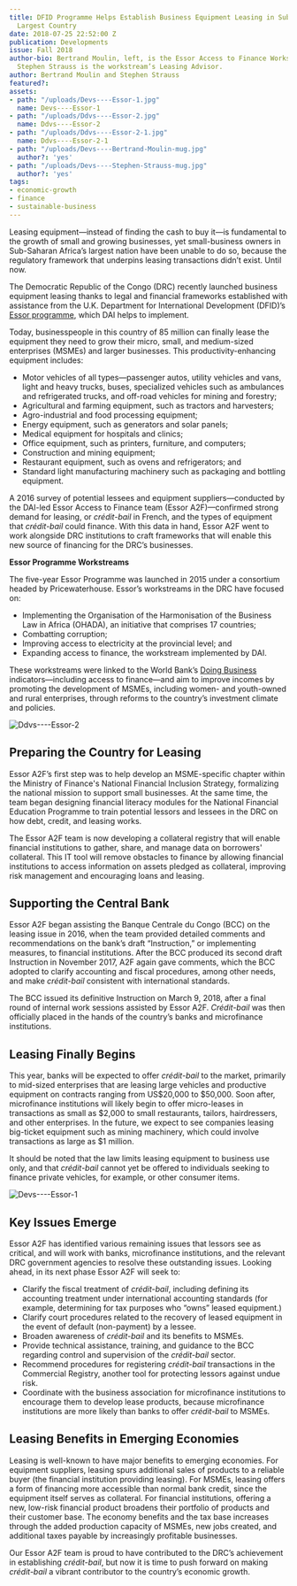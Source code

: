 ```yaml
---
title: DFID Programme Helps Establish Business Equipment Leasing in Sub-Saharan Africa’s
  Largest Country
date: 2018-07-25 22:52:00 Z
publication: Developments
issue: Fall 2018
author-bio: Bertrand Moulin, left, is the Essor Access to Finance Workstream Lead;
  Stephen Strauss is the workstream’s Leasing Advisor.
author: Bertrand Moulin and Stephen Strauss
featured?: 
assets:
- path: "/uploads/Devs----Essor-1.jpg"
  name: Devs----Essor-1
- path: "/uploads/Ddvs----Essor-2.jpg"
  name: Ddvs----Essor-2
- path: "/uploads/Ddvs----Essor-2-1.jpg"
  name: Ddvs----Essor-2-1
- path: "/uploads/Devs----Bertrand-Moulin-mug.jpg"
  author?: 'yes'
- path: "/uploads/Devs----Stephen-Strauss-mug.jpg"
  author?: 'yes'
tags:
- economic-growth
- finance
- sustainable-business
---
```


Leasing equipment—instead of finding the cash to buy it—is fundamental to the growth of small and growing businesses, yet small-business owners in Sub-Saharan Africa’s largest nation have been unable to do so, because the regulatory framework that underpins leasing transactions didn’t exist. Until now.




The Democratic Republic of the Congo (DRC) recently launched business equipment leasing thanks to legal and financial frameworks established with assistance from the U.K. Department for International Development (DFID)’s [Essor programme](https://www.dai.com/our-work/projects/democratic-republic-of-the-congo-essor-for-an-environment-conducive-to-investment), which DAI helps to implement.

Today, businesspeople in this country of 85 million can finally lease the equipment they need to grow their micro, small, and medium-sized enterprises (MSMEs) and larger businesses. This productivity-enhancing equipment includes:

* Motor vehicles of all types—passenger autos, utility vehicles and vans, light and heavy trucks, buses, specialized vehicles such as ambulances and refrigerated trucks, and off-road vehicles for mining and forestry;
* Agricultural and farming equipment, such as tractors and harvesters;
* Agro-industrial and food processing equipment;
* Energy equipment, such as generators and solar panels;
* Medical equipment for hospitals and clinics;
* Office equipment, such as printers, furniture, and computers;
* Construction and mining equipment;
* Restaurant equipment, such as ovens and refrigerators; and
* Standard light manufacturing machinery such as packaging and bottling equipment.

A 2016 survey of potential lessees and equipment suppliers—conducted by the DAI-led Essor Access to Finance team (Essor A2F)—confirmed strong demand for leasing, or *crédit-bail* in French, and the types of equipment that *crédit-bail* could finance. With this data in hand, Essor A2F went to work alongside DRC institutions to craft frameworks that will enable this new source of financing for the DRC’s businesses.

<aside><p><strong>Essor Programme Workstreams</strong></p>
<p>The five-year Essor Programme was launched in 2015 under a consortium headed by Pricewaterhouse. Essor’s workstreams in the DRC have focused on:</p>
<ul>
<li>Implementing the Organisation of the Harmonisation of the Business Law in Africa (OHADA), an initiative that comprises 17 countries;</li>
<li>Combatting corruption;</li>
<li>Improving access to electricity at the provincial level; and</li>
<li>Expanding access to finance, the workstream implemented by DAI.</li>
</ul>
</aside>

These workstreams were linked to the World Bank’s [Doing Business](http://www.doingbusiness.org/reports/global-reports/doing-business-2018) indicators—including access to finance—and aim to improve incomes by promoting the development of MSMEs, including women- and youth-owned and rural enterprises, through reforms to the country’s investment climate and policies.

![Ddvs----Essor-2](/uploads/Ddvs----Essor-2.jpg "Leasing forum with supervision directors from the Banque Centrale du Congo.")

## Preparing the Country for Leasing

Essor A2F’s first step was to help develop an MSME-specific chapter within the Ministry of Finance's National Financial Inclusion Strategy, formalizing the national mission to support small businesses. At the same time, the team began designing financial literacy modules for the National Financial Education Programme to train potential lessors and lessees in the DRC on how debt, credit, and leasing works.

The Essor A2F team is now developing a collateral registry that will enable financial institutions to gather, share, and manage data on borrowers' collateral. This IT tool will remove obstacles to finance by allowing financial institutions to access information on assets pledged as collateral, improving risk management and encouraging loans and leasing.

## Supporting the Central Bank

Essor A2F began assisting the Banque Centrale du Congo (BCC) on the leasing issue in 2016, when the team provided detailed comments and recommendations on the bank’s draft “Instruction,” or implementing measures, to financial institutions. After the BCC produced its second draft Instruction in November 2017, A2F again gave comments, which the BCC adopted to clarify accounting and fiscal procedures, among other needs, and make *crédit-bail* consistent with international standards. 

The BCC issued its definitive Instruction on March 9, 2018, after a final round of internal work sessions assisted by Essor A2F. *Crédit-bail* was then officially placed in the hands of the country’s banks and microfinance institutions.

## Leasing Finally Begins

This year, banks will be expected to offer *crédit-bail* to the market, primarily to mid-sized enterprises that are leasing large vehicles and productive equipment on contracts ranging from US$20,000 to $50,000. Soon after, microfinance institutions will likely begin to offer micro-leases in transactions as small as $2,000 to small restaurants, tailors, hairdressers, and other enterprises. In the future, we expect to see companies leasing big-ticket equipment such as mining machinery, which could involve transactions as large as $1 million.

It should be noted that the law limits leasing equipment to business use only, and that *crédit-bail* cannot yet be offered to individuals seeking to finance private vehicles, for example, or other consumer items.

![Devs----Essor-1](/uploads/Devs----Essor-1.jpg "Essor A2F workshop with bank officials.") 

## Key Issues Emerge

Essor A2F has identified various remaining issues that lessors see as critical, and will work with banks, microfinance institutions, and the relevant DRC government agencies to resolve these outstanding issues. Looking ahead, in its next phase Essor A2F will seek to:
* Clarify the fiscal treatment of *crédit-bail*, including defining its accounting treatment under international accounting standards (for example, determining for tax purposes who “owns” leased equipment.)
* Clarify court procedures related to the recovery of leased equipment in the event of default (non-payment) by a lessee.
* Broaden awareness of *crédit-bail* and its benefits to MSMEs.
* Provide technical assistance, training, and guidance to the BCC regarding control and supervision of the *crédit-bail* sector. 
* Recommend procedures for registering *crédit-bail* transactions in the Commercial Registry, another tool for protecting lessors against undue risk.
* Coordinate with the business association for microfinance institutions to encourage them to develop lease products, because microfinance institutions are more likely than banks to offer *crédit-bail* to MSMEs.

## Leasing Benefits in Emerging Economies

Leasing is well-known to have major benefits to emerging economies. For equipment suppliers, leasing spurs additional sales of products to a reliable buyer (the financial institution providing leasing). For MSMEs, leasing offers a form of financing more accessible than normal bank credit, since the equipment itself serves as collateral. For financial institutions, offering a new, low-risk financial product broadens their portfolio of products and their customer base. The economy benefits and the tax base increases through the added production capacity of MSMEs, new jobs created, and additional taxes payable by increasingly profitable businesses.

Our Essor A2F team is proud to have contributed to the DRC’s achievement in establishing *crédit-bail*, but now it is time to push forward on making *crédit-bail* a vibrant contributor to the country’s economic growth.
